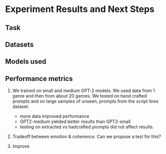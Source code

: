 # Experiment Results and Next Steps

## Task

## Datasets

## Models used

## Performance metrics


1. We trained on small and medium GPT-2 models. We used data from 1 genre and then from about 20 genres. We tested on hand crafted prompts and on large samples of unseen, prompts from the script lines dataset.
    - more data improved performance
    - GPT2-medium yielded better results than GPT2-small
    - testing on extracted vs hadcrafted prompts did not affect results.

2. Tradeoff between emotion & coherence. Can we propose a test for this?

3. Improve
